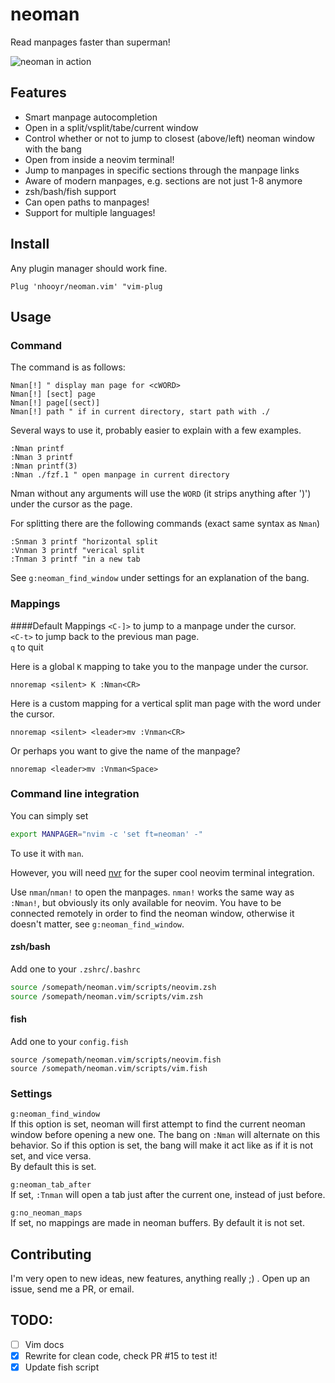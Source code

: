 # neoman

Read manpages faster than superman!

![neoman in action](https://media.giphy.com/media/xT0BKrEeXPeKVMgb84/giphy.gif)

## Features
- Smart manpage autocompletion
- Open in a split/vsplit/tabe/current window
- Control whether or not to jump to closest (above/left) neoman window with the bang
- Open from inside a neovim terminal!
- Jump to manpages in specific sections through the manpage links
- Aware of modern manpages, e.g. sections are not just 1-8 anymore
- zsh/bash/fish support
- Can open paths to manpages!
- Support for multiple languages!

## Install
Any plugin manager should work fine.

```vim
Plug 'nhooyr/neoman.vim' "vim-plug
```

## Usage
### Command
The command is as follows:

```vim
Nman[!] " display man page for <cWORD>
Nman[!] [sect] page
Nman[!] page[(sect)]
Nman[!] path " if in current directory, start path with ./
```

Several ways to use it, probably easier to explain with a few examples.

```vim
:Nman printf
:Nman 3 printf
:Nman printf(3)
:Nman ./fzf.1 " open manpage in current directory
```

Nman without any arguments will use the `WORD` (it strips anything after ')') under the cursor as the page.

For splitting there are the following commands (exact same syntax as `Nman`)

```vim
:Snman 3 printf "horizontal split
:Vnman 3 printf "verical split
:Tnman 3 printf "in a new tab
```

See `g:neoman_find_window` under settings for an explanation of the bang.

### Mappings
####Default Mappings
`<C-]>` to jump to a manpage under the cursor.  
`<C-t>` to jump back to the previous man page.  
`q` to quit

Here is a global `K` mapping to take you to the manpage under the cursor.

```vim
nnoremap <silent> K :Nman<CR>
```

Here is a custom mapping for a vertical split man page with the word under the cursor.

```vim
nnoremap <silent> <leader>mv :Vnman<CR>
```

Or perhaps you want to give the name of the manpage?

```vim
nnoremap <leader>mv :Vnman<Space>
```

### Command line integration
You can simply set

```zsh
export MANPAGER="nvim -c 'set ft=neoman' -"
```

To use it with `man`.

However, you will need [nvr](https://github.com/mhinz/neovim-remote) for the super cool neovim terminal integration.

Use `nman`/`nman!` to open the manpages. `nman!` works the same way as `:Nman!`, but obviously its only available for neovim. You have to be connected remotely in order to find the neoman window, otherwise it doesn't matter, see `g:neoman_find_window`.

#### zsh/bash
Add one to your `.zshrc`/`.bashrc`
```zsh
source /somepath/neoman.vim/scripts/neovim.zsh
source /somepath/neoman.vim/scripts/vim.zsh
```

#### fish
Add one to your `config.fish`
```fish
source /somepath/neoman.vim/scripts/neovim.fish
source /somepath/neoman.vim/scripts/vim.fish
```

### Settings
`g:neoman_find_window`  
If this option is set, neoman will first attempt to find the current neoman window before opening a new one. The bang on `:Nman` will alternate on this behavior. So if this option is set, the bang will make it act like as if it is not set, and vice versa.  
By default this is set.

`g:neoman_tab_after`  
If set, `:Tnman` will open a tab just after the current one, instead of just before.

`g:no_neoman_maps`  
If set, no mappings are made in neoman buffers. By default it is not set.

## Contributing
I'm very open to new ideas, new features, anything really ;) . Open up an issue, send me a PR, or email.

TODO:
-----
- [ ] Vim docs
- [x] Rewrite for clean code, check PR #15 to test it!
- [x] Update fish script
